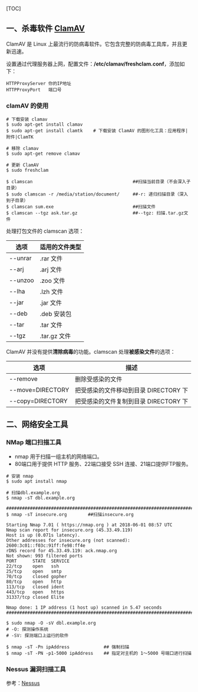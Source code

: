 [TOC]

## 一、杀毒软件 [ClamAV](http://www.clamav.net/documents/upgrading-clamav)

ClamAV 是 Linux 上最流行的防病毒软件。它包含完整的防病毒工具库，并且更新迅速。

设置通过代理服务器上网，配置文件：**/etc/clamav/freshclam.conf**，添加如下：

```
HTTPProxyServer 你的IP地址
HTTPProxyPort   端口号
```


### clamAV 的使用

```shell
# 下载安装 clamav
$ sudo apt-get install clamav   
$ sudo apt-get install clamtk    # 下载安装 ClamAV 的图形化工具：应用程序|附件|ClamTK

# 移除 clamav
$ sudo apt-get remove clamav

# 更新 ClamAV
$ sudo freshclam

$ clamscan                                      ##扫描当前目录（不会深入子目录）
$ sudo clamscan -r /media/station/document/     ##-r: 递归扫描目录（深入到子目录）
$ clamscan sum.exe                              ##扫描文件
$ clamscan --tgz ask.tar.gz                     ##--tgz: 扫描.tar.gz文件
```



处理打包文件的 clamscan 选项：

| 选项    | 适用的文件类型 |
| ------- | -------------- |
| --unrar | .rar 文件      |
| --arj   | .arj 文件      |
| --unzoo | .zoo 文件      |
| --lha   | .lzh 文件      |
| --jar   | .jar 文件      |
| --deb   | .deb 安装包    |
| --tar   | .tar 文件      |
| --tgz   | .tar.gz 文件   |



ClamAV 并没有提供**清除病毒**的功能。clamscan 处理**被感染文件**的选项：

| 选项             | 描述                                  |
| ---------------- | ------------------------------------- |
| --remove         | 删除受感染的文件                      |
| --move=DIRECTORY | 把受感染的文件移动到目录 DIRECTORY 下 |
| --copy=DIRECTORY | 把受感染的文件复制到目录 DIRECTORY 下 |


## 二、网络安全工具

### NMap 端口扫描工具

* nmap 用于扫描一组主机的网络端口。
* 80端口用于提供 HTTP 服务、22端口接受 SSH 连接、21端口提供FTP服务。

```shell
# 安装 nmap
$ sudo apt install nmap

# 扫描dbl.example.org
$ nmap -sT dbl.example.org    

##############################################################################
$ nmap -sT insecure.org        ##扫描insecure.org

Starting Nmap 7.01 ( https://nmap.org ) at 2018-06-01 08:57 UTC
Nmap scan report for insecure.org (45.33.49.119)
Host is up (0.071s latency).
Other addresses for insecure.org (not scanned): 2600:3c01::f03c:91ff:fe98:ff4e
rDNS record for 45.33.49.119: ack.nmap.org
Not shown: 993 filtered ports
PORT      STATE  SERVICE
22/tcp    open   ssh
25/tcp    open   smtp
70/tcp    closed gopher
80/tcp    open   http
113/tcp   closed ident
443/tcp   open   https
31337/tcp closed Elite

Nmap done: 1 IP address (1 host up) scanned in 5.47 seconds
##############################################################################

$ sudo nmap -O -sV dbl.example.org
# -O: 探测操作系统
# -SV: 探测端口上运行的软件

$ nmap -sT -Pn ipAddress             ## 强制扫描
$ nmap -sT -PN -p1-5000 ipAddress    ## 指定对主机的 1～5000 号端口进行扫描
```

### Nessus 漏洞扫描工具

参考：[Nessus](https://www.tenable.com/downloads/nessus)

